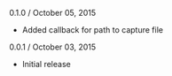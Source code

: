 
0.1.0 / October 05, 2015

  * Added callback for path to capture file

0.0.1 / October 03, 2015

  * Initial release
